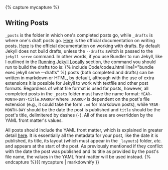 {% capture mycapture %}
## Writing Posts
`_posts` is the folder in which one's completed posts go, while `_drafts` is where one's draft posts go. [Here](http://jekyllrb.com/docs/posts/) is the official documentation on writing posts. [Here](http://jekyllrb.com/docs/drafts/) is the official documentation on working with drafts. By default Jekyll does not build drafts, unless the `--drafts` switch is passed to the `jekyll serve` command. In other words, if you use Bundler to run Jekyll, like I outlined in the [Running Jekyll Locally](#running-jekyll-locally) section, the command you should run to build the drafts too is:
{% include Code/codeu.html line1="bundle exec jekyll serve --drafts" %}
posts (both completed and drafts) can be written in markdown or HTML, by default, although with the use of extra extensions it is possible for Jekyll to work with textfile and other post formats. Regardless of what file format is used for posts, however, all completed posts in the `_posts` folder must have the name format: `YEAR-MONTH-DAY-title.MARKUP` where `.MARKUP` is dependent on the post's file extension (e.g., it could take the form `.md` for markdown posts), while `YEAR-MONTH-DAY` should be the date the post is published and `title` should be the post's title, delimitered by dashes (`-`). All of these are overridden by the YAML front matter's values.

All posts should include the YAML front matter, which is explained in greater detail [here](http://jekyllrb.com/docs/frontmatter/). It is essentially all the metadata for your post, like the date it is published, its title, its layout (which must appear in the `_layouts`) folder, *etc.* and appears at the start of the post. As previously mentioned if they conflict with the date the post was published and its title as provided by the post's file name, the values in the YAML front matter will be used instead.
{% endcapture %}{{ mycapture | markdownify }}
